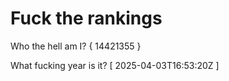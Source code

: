 # Fuck the rankings

Who the hell am I?
{ 14421355 }

What fucking year is it?
[ 2025-04-03T16:53:20Z ]
